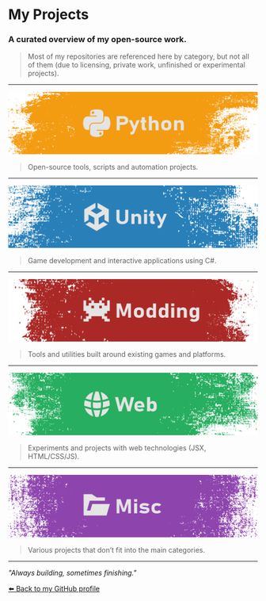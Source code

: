 # My Projects

### A curated overview of my open-source work.  

> Most of my repositories are referenced here by category, but not all of them (due to licensing, private work, unfinished or experimental projects).

---

[![Python](Resources/Banners/Python.png)](Projects/Python/README.md)  
> Open-source tools, scripts and automation projects.

---

[![Unity](Resources/Banners/Unity.png)](Projects/Unity/README.md)  
> Game development and interactive applications using C#.

---

[![Modding](Resources/Banners/Modding.png)](Projects/Modding/README.md)  
> Tools and utilities built around existing games and platforms.

---

[![Web](Resources/Banners/Web.png)](Projects/Web/README.md)  
> Experiments and projects with web technologies (JSX, HTML/CSS/JS).

---

[![Misc](Resources/Banners/Misc.png)](Projects/Misc/README.md)  
> Various projects that don’t fit into the main categories.

---

_"Always building, sometimes finishing."_  

[⬅️ Back to my GitHub profile](https://github.com/cfrBernard)
